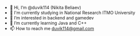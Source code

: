 - 👋 Hi, I’m @duvik114 (Nikita Beliaev)
- 📖 I'm currently studying in National Research ITMO University
- 👀 I’m interested in backend and gamedev
- 🌱 I’m currently learning Java and C++
- 📫 How to reach me duvik114@gmail.com

<!---
duvik114/duvik114 is a ✨ special ✨ repository because its `README.md` (this file) appears on your GitHub profile.
You can click the Preview link to take a look at your changes.
--->
